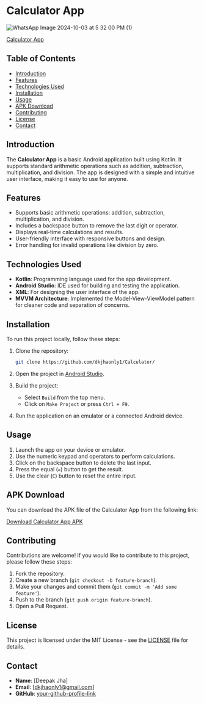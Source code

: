 # Calculator App

![WhatsApp Image 2024-10-03 at 5 32 00 PM (1)](https://github.com/user-attachments/assets/d39d0792-ecf4-4724-8b8a-d181e1016b0e)

[Calculator App](https://drive.google.com/file/d/14rwQgjdt30zZ4iPrKRm_s9vL6cTIvR-z/view?usp=sharing)

## Table of Contents
- [Introduction](#introduction)
- [Features](#features)
- [Technologies Used](#technologies-used)
- [Installation](#installation)
- [Usage](#usage)
- [APK Download](#apk-download)
- [Contributing](#contributing)
- [License](#license)
- [Contact](#contact)

## Introduction
The **Calculator App** is a basic Android application built using Kotlin. It supports standard arithmetic operations such as addition, subtraction, multiplication, and division. The app is designed with a simple and intuitive user interface, making it easy to use for anyone.

## Features
- Supports basic arithmetic operations: addition, subtraction, multiplication, and division.
- Includes a backspace button to remove the last digit or operator.
- Displays real-time calculations and results.
- User-friendly interface with responsive buttons and design.
- Error handling for invalid operations like division by zero.

## Technologies Used
- **Kotlin**: Programming language used for the app development.
- **Android Studio**: IDE used for building and testing the application.
- **XML**: For designing the user interface of the app.
- **MVVM Architecture**: Implemented the Model-View-ViewModel pattern for cleaner code and separation of concerns.

## Installation
To run this project locally, follow these steps:

1. Clone the repository:
    ```bash
    git clone https://github.com/dkjhaonly1/Calculator/
    ```

2. Open the project in [Android Studio](https://developer.android.com/studio).

3. Build the project:
    - Select `Build` from the top menu.
    - Click on `Make Project` or press `Ctrl + F9`.

4. Run the application on an emulator or a connected Android device.

## Usage
1. Launch the app on your device or emulator.
2. Use the numeric keypad and operators to perform calculations.
3. Click on the backspace button to delete the last input.
4. Press the equal (`=`) button to get the result.
5. Use the clear (`C`) button to reset the entire input.

## APK Download
You can download the APK file of the Calculator App from the following link:

[Download Calculator App APK](https://drive.google.com/file/d/14sTgX6RxivY-qxP4Gnb6qEVPBTx4_4q4/view?usp=sharing)

## Contributing
Contributions are welcome! If you would like to contribute to this project, please follow these steps:

1. Fork the repository.
2. Create a new branch (`git checkout -b feature-branch`).
3. Make your changes and commit them (`git commit -m 'Add some feature'`).
4. Push to the branch (`git push origin feature-branch`).
5. Open a Pull Request.

## License
This project is licensed under the MIT License - see the [LICENSE](LICENSE) file for details.

## Contact
- **Name**: [Deepak Jha]
- **Email**: [dkjhaonly1@gmail.com]
- **GitHub**: [your-github-profile-link](https://github.com/dkjhaonly1/)
